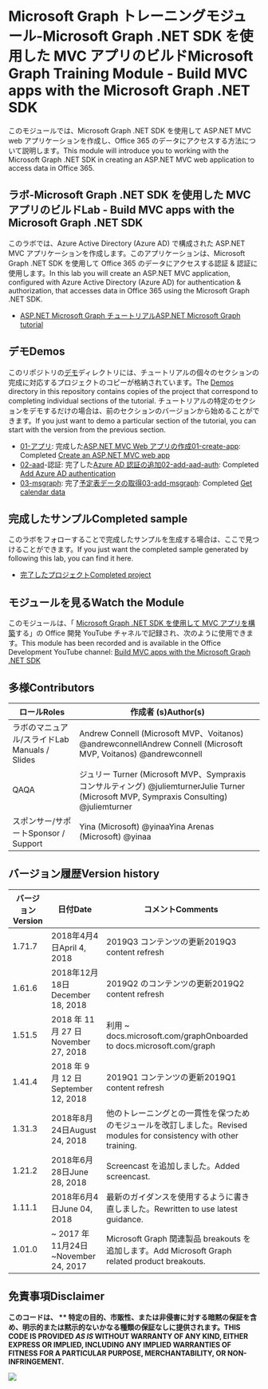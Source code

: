 # <a name="microsoft-graph-training-module---build-mvc-apps-with-the-microsoft-graph-net-sdk"></a><span data-ttu-id="9d96d-101">Microsoft Graph トレーニングモジュール-Microsoft Graph .NET SDK を使用した MVC アプリのビルド</span><span class="sxs-lookup"><span data-stu-id="9d96d-101">Microsoft Graph Training Module - Build MVC apps with the Microsoft Graph .NET SDK</span></span>

<span data-ttu-id="9d96d-102">このモジュールでは、Microsoft Graph .NET SDK を使用して ASP.NET MVC web アプリケーションを作成し、Office 365 のデータにアクセスする方法について説明します。</span><span class="sxs-lookup"><span data-stu-id="9d96d-102">This module will introduce you to working with the Microsoft Graph .NET SDK in creating an ASP.NET MVC web application to access data in Office 365.</span></span>

## <a name="lab---build-mvc-apps-with-the-microsoft-graph-net-sdk"></a><span data-ttu-id="9d96d-103">ラボ-Microsoft Graph .NET SDK を使用した MVC アプリのビルド</span><span class="sxs-lookup"><span data-stu-id="9d96d-103">Lab - Build MVC apps with the Microsoft Graph .NET SDK</span></span>

<span data-ttu-id="9d96d-104">このラボでは、Azure Active Directory (Azure AD) で構成された ASP.NET MVC アプリケーションを作成します。このアプリケーションは、Microsoft Graph .NET SDK を使用して Office 365 のデータにアクセスする認証 & 認証に使用します。</span><span class="sxs-lookup"><span data-stu-id="9d96d-104">In this lab you will create an ASP.NET MVC application, configured with Azure Active Directory (Azure AD) for authentication & authorization, that accesses data in Office 365 using the Microsoft Graph .NET SDK.</span></span>

- [<span data-ttu-id="9d96d-105">ASP.NET Microsoft Graph チュートリアル</span><span class="sxs-lookup"><span data-stu-id="9d96d-105">ASP.NET Microsoft Graph tutorial</span></span>](https://docs.microsoft.com/graph/training/aspnet-tutorial)

## <a name="demos"></a><span data-ttu-id="9d96d-106">デモ</span><span class="sxs-lookup"><span data-stu-id="9d96d-106">Demos</span></span>

<span data-ttu-id="9d96d-107">このリポジトリの[デモ](./Demos)ディレクトリには、チュートリアルの個々のセクションの完成に対応するプロジェクトのコピーが格納されています。</span><span class="sxs-lookup"><span data-stu-id="9d96d-107">The [Demos](./Demos) directory in this repository contains copies of the project that correspond to completing individual sections of the tutorial.</span></span> <span data-ttu-id="9d96d-108">チュートリアルの特定のセクションをデモするだけの場合は、前のセクションのバージョンから始めることができます。</span><span class="sxs-lookup"><span data-stu-id="9d96d-108">If you just want to demo a particular section of the tutorial, you can start with the version from the previous section.</span></span>

- <span data-ttu-id="9d96d-109">[01-アプリ](Demos/01-create-app): 完成した[ASP.NET MVC Web アプリの作成](https://docs.microsoft.com/graph/training/aspnet-tutorial?tutorial-step=1)</span><span class="sxs-lookup"><span data-stu-id="9d96d-109">[01-create-app](Demos/01-create-app): Completed [Create an ASP.NET MVC web app](https://docs.microsoft.com/graph/training/aspnet-tutorial?tutorial-step=1)</span></span>
- <span data-ttu-id="9d96d-110">[02-aad](Demos/02-add-aad-auth)-認証: 完了した[Azure AD 認証の追加](https://docs.microsoft.com/graph/training/aspnet-tutorial?tutorial-step=3)</span><span class="sxs-lookup"><span data-stu-id="9d96d-110">[02-add-aad-auth](Demos/02-add-aad-auth): Completed [Add Azure AD authentication](https://docs.microsoft.com/graph/training/aspnet-tutorial?tutorial-step=3)</span></span>
- <span data-ttu-id="9d96d-111">[03-msgraph](Demos/03-add-msgraph): 完了[予定表データの取得](https://docs.microsoft.com/graph/training/aspnet-tutorial?tutorial-step=4)</span><span class="sxs-lookup"><span data-stu-id="9d96d-111">[03-add-msgraph](Demos/03-add-msgraph): Completed [Get calendar data](https://docs.microsoft.com/graph/training/aspnet-tutorial?tutorial-step=4)</span></span>

## <a name="completed-sample"></a><span data-ttu-id="9d96d-112">完成したサンプル</span><span class="sxs-lookup"><span data-stu-id="9d96d-112">Completed sample</span></span>

<span data-ttu-id="9d96d-113">このラボをフォローすることで完成したサンプルを生成する場合は、ここで見つけることができます。</span><span class="sxs-lookup"><span data-stu-id="9d96d-113">If you just want the completed sample generated by following this lab, you can find it here.</span></span>

- [<span data-ttu-id="9d96d-114">完了したプロジェクト</span><span class="sxs-lookup"><span data-stu-id="9d96d-114">Completed project</span></span>](Demos/03-add-msgraph)

## <a name="watch-the-module"></a><span data-ttu-id="9d96d-115">モジュールを見る</span><span class="sxs-lookup"><span data-stu-id="9d96d-115">Watch the Module</span></span>

<span data-ttu-id="9d96d-116">このモジュールは、「 [Microsoft Graph .NET SDK を使用して MVC アプリを構築](https://youtu.be/87_gpuFg1Wo)する」の Office 開発 YouTube チャネルで記録され、次のように使用できます。</span><span class="sxs-lookup"><span data-stu-id="9d96d-116">This module has been recorded and is available in the Office Development YouTube channel: [Build MVC apps with the Microsoft Graph .NET SDK](https://youtu.be/87_gpuFg1Wo)</span></span>

## <a name="contributors"></a><span data-ttu-id="9d96d-117">多様</span><span class="sxs-lookup"><span data-stu-id="9d96d-117">Contributors</span></span>

|        <span data-ttu-id="9d96d-118">ロール</span><span class="sxs-lookup"><span data-stu-id="9d96d-118">Roles</span></span>         |                            <span data-ttu-id="9d96d-119">作成者 (s)</span><span class="sxs-lookup"><span data-stu-id="9d96d-119">Author(s)</span></span>                             |
| -------------------- | ---------------------------------------------------------------- |
| <span data-ttu-id="9d96d-120">ラボのマニュアル/スライド</span><span class="sxs-lookup"><span data-stu-id="9d96d-120">Lab Manuals / Slides</span></span> | <span data-ttu-id="9d96d-121">Andrew Connell (Microsoft MVP、Voitanos) @andrewconnell</span><span class="sxs-lookup"><span data-stu-id="9d96d-121">Andrew Connell (Microsoft MVP, Voitanos) @andrewconnell</span></span>          |
| <span data-ttu-id="9d96d-122">QA</span><span class="sxs-lookup"><span data-stu-id="9d96d-122">QA</span></span>                   | <span data-ttu-id="9d96d-123">ジュリー Turner (Microsoft MVP、Sympraxis コンサルティング) @juliemturner</span><span class="sxs-lookup"><span data-stu-id="9d96d-123">Julie Turner (Microsoft MVP, Sympraxis Consulting) @juliemturner</span></span> |
| <span data-ttu-id="9d96d-124">スポンサー/サポート</span><span class="sxs-lookup"><span data-stu-id="9d96d-124">Sponsor / Support</span></span>    | <span data-ttu-id="9d96d-125">Yina (Microsoft) @yinaa</span><span class="sxs-lookup"><span data-stu-id="9d96d-125">Yina Arenas (Microsoft) @yinaa</span></span>                                   |

## <a name="version-history"></a><span data-ttu-id="9d96d-126">バージョン履歴</span><span class="sxs-lookup"><span data-stu-id="9d96d-126">Version history</span></span>

| <span data-ttu-id="9d96d-127">バージョン</span><span class="sxs-lookup"><span data-stu-id="9d96d-127">Version</span></span> |        <span data-ttu-id="9d96d-128">日付</span><span class="sxs-lookup"><span data-stu-id="9d96d-128">Date</span></span>        |                       <span data-ttu-id="9d96d-129">コメント</span><span class="sxs-lookup"><span data-stu-id="9d96d-129">Comments</span></span>                       |
| ------- | ------------------ | ---------------------------------------------------- |
| <span data-ttu-id="9d96d-130">1.7</span><span class="sxs-lookup"><span data-stu-id="9d96d-130">1.7</span></span>     | <span data-ttu-id="9d96d-131">2018年4月4日</span><span class="sxs-lookup"><span data-stu-id="9d96d-131">April 4, 2018</span></span>      | <span data-ttu-id="9d96d-132">2019Q3 コンテンツの更新</span><span class="sxs-lookup"><span data-stu-id="9d96d-132">2019Q3 content refresh</span></span>                               |
| <span data-ttu-id="9d96d-133">1.6</span><span class="sxs-lookup"><span data-stu-id="9d96d-133">1.6</span></span>     | <span data-ttu-id="9d96d-134">2018年12月18日</span><span class="sxs-lookup"><span data-stu-id="9d96d-134">December 18, 2018</span></span>  | <span data-ttu-id="9d96d-135">2019Q2 のコンテンツの更新</span><span class="sxs-lookup"><span data-stu-id="9d96d-135">2019Q2 content refresh</span></span>                               |
| <span data-ttu-id="9d96d-136">1.5</span><span class="sxs-lookup"><span data-stu-id="9d96d-136">1.5</span></span>     | <span data-ttu-id="9d96d-137">2018 年 11 月 27 日</span><span class="sxs-lookup"><span data-stu-id="9d96d-137">November 27, 2018</span></span>  | <span data-ttu-id="9d96d-138">利用 ~ docs.microsoft.com/graph</span><span class="sxs-lookup"><span data-stu-id="9d96d-138">Onboarded to docs.microsoft.com/graph</span></span>                |
| <span data-ttu-id="9d96d-139">1.4</span><span class="sxs-lookup"><span data-stu-id="9d96d-139">1.4</span></span>     | <span data-ttu-id="9d96d-140">2018 年 9 月 12 日</span><span class="sxs-lookup"><span data-stu-id="9d96d-140">September 12, 2018</span></span> | <span data-ttu-id="9d96d-141">2019Q1 コンテンツの更新</span><span class="sxs-lookup"><span data-stu-id="9d96d-141">2019Q1 content refresh</span></span>                               |
| <span data-ttu-id="9d96d-142">1.3</span><span class="sxs-lookup"><span data-stu-id="9d96d-142">1.3</span></span>     | <span data-ttu-id="9d96d-143">2018年8月24日</span><span class="sxs-lookup"><span data-stu-id="9d96d-143">August 24, 2018</span></span>    | <span data-ttu-id="9d96d-144">他のトレーニングとの一貫性を保つためのモジュールを改訂しました。</span><span class="sxs-lookup"><span data-stu-id="9d96d-144">Revised modules for consistency with other training.</span></span> |
| <span data-ttu-id="9d96d-145">1.2</span><span class="sxs-lookup"><span data-stu-id="9d96d-145">1.2</span></span>     | <span data-ttu-id="9d96d-146">2018年6月28日</span><span class="sxs-lookup"><span data-stu-id="9d96d-146">June 28, 2018</span></span>      | <span data-ttu-id="9d96d-147">Screencast を追加しました。</span><span class="sxs-lookup"><span data-stu-id="9d96d-147">Added screencast.</span></span>                                    |
| <span data-ttu-id="9d96d-148">1.1</span><span class="sxs-lookup"><span data-stu-id="9d96d-148">1.1</span></span>     | <span data-ttu-id="9d96d-149">2018年6月4日</span><span class="sxs-lookup"><span data-stu-id="9d96d-149">June 04, 2018</span></span>      | <span data-ttu-id="9d96d-150">最新のガイダンスを使用するように書き直しました。</span><span class="sxs-lookup"><span data-stu-id="9d96d-150">Rewritten to use latest guidance.</span></span>                    |
| <span data-ttu-id="9d96d-151">1.0</span><span class="sxs-lookup"><span data-stu-id="9d96d-151">1.0</span></span>     | <span data-ttu-id="9d96d-152">~ 2017 年11月24日</span><span class="sxs-lookup"><span data-stu-id="9d96d-152">~November 24, 2017</span></span> | <span data-ttu-id="9d96d-153">Microsoft Graph 関連製品 breakouts を追加します。</span><span class="sxs-lookup"><span data-stu-id="9d96d-153">Add Microsoft Graph related product breakouts.</span></span>       |

## <a name="disclaimer"></a><span data-ttu-id="9d96d-154">免責事項</span><span class="sxs-lookup"><span data-stu-id="9d96d-154">Disclaimer</span></span>

<span data-ttu-id="9d96d-155">**このコードは、 \*\* 特定の目的、市販性、または非侵害に対する暗黙の保証を含め、明示的または黙示的ないかなる種類の保証なしに提供されます。**</span><span class="sxs-lookup"><span data-stu-id="9d96d-155">**THIS CODE IS PROVIDED *AS IS* WITHOUT WARRANTY OF ANY KIND, EITHER EXPRESS OR IMPLIED, INCLUDING ANY IMPLIED WARRANTIES OF FITNESS FOR A PARTICULAR PURPOSE, MERCHANTABILITY, OR NON-INFRINGEMENT.**</span></span>

<img src="https://telemetry.sharepointpnp.com/msgraph-training-aspnetmvcapp" />